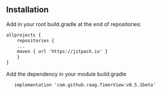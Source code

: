## Installation

Add in your root build.gradle at the end of repositories:

```html
allprojects {
    repositories {
	...
	maven { url 'https://jitpack.io' }
    }
}
```

Add the dependency in your module build.gradle
```html
   implementation 'com.github.raag.TimerView:v0.5.1beta'
```
